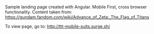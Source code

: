 Sample landing page created with Angular. Mobile First, cross browser functionality. Content taken from: https://gundam.fandom.com/wiki/Advance_of_Zeta:_The_Flag_of_Titans

To view page, go to: http://ttt-mobile-suits.surge.sh/

